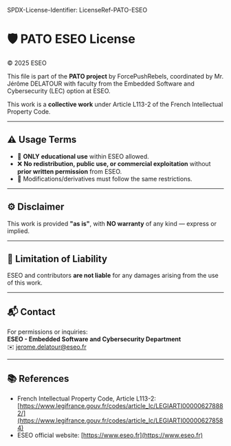 SPDX-License-Identifier: LicenseRef-PATO-ESEO

# 🛡️ PATO ESEO License

© 2025 ESEO

This file is part of the **PATO project** by ForcePushRebels, coordinated by Mr. Jérôme DELATOUR with faculty from the Embedded Software and Cybersecurity (LEC) option at ESEO.

This work is a **collective work** under Article L113-2 of the French Intellectual Property Code.

---

## ⚠️ Usage Terms

- 🚫 **ONLY educational use** within ESEO allowed.  
- ❌ **No redistribution, public use, or commercial exploitation** without **prior written permission** from ESEO.  
- 🔄 Modifications/derivatives must follow the same restrictions.

---

## ⚙️ Disclaimer

This work is provided **"as is"**, with **NO warranty** of any kind — express or implied.

---

## 🛑 Limitation of Liability

ESEO and contributors **are not liable** for any damages arising from the use of this work.

---

## 📬 Contact

For permissions or inquiries:  
**ESEO - Embedded Software and Cybersecurity Department**  
✉️ [jerome.delatour@eseo.fr](mailto:jerome.delatour@eseo.fr)

---

## 📚 References

- French Intellectual Property Code, Article L113-2:  
  [https://www.legifrance.gouv.fr/codes/article_lc/LEGIARTI000006278882/](https://www.legifrance.gouv.fr/codes/article_lc/LEGIARTI000006278584)  
- ESEO official website: [https://www.eseo.fr](https://www.eseo.fr)